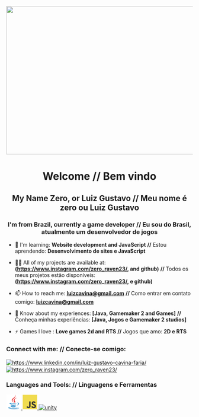 
<img src="https://media.giphy.com/media/zbTfib1Kh0fn74jp5H/giphy.gif" width="800" height="400" />


<h1 align="center">Welcome // Bem vindo </h1>
<h2 align="center">My Name Zero, or Luiz Gustavo // Meu nome é zero ou Luiz Gustavo </h2>
<h3 align="center">I'm from Brazil, currently a game developer // Eu sou do Brasil, atualmente um desenvolvedor de jogos </h3>


- 🌱 I'm learning: **Website development and JavaScript** **//** Estou aprendendo: **Desenvolvimento de sites e JavaScript**

- 👨‍💻 All of my projects are available at: **(https://www.instagram.com/zero_raven23/, and github)** **//** Todos os meus projetos estão disponíveis:**(https://www.instagram.com/zero_raven23/, e github)**

- 📫 How to reach me: **luizcavina@gmail.com** **//** Como entrar em contato comigo: **luizcavina@gmail.com**

- 📄 Know about my experiences: **[Java, Gamemaker 2 and Games]** **//** Conheça minhas experiências:  **[Java, Jogos e Gamemaker 2 studios]**

- ⚡ Games I love : **Love games 2d and RTS** **//** Jogos que amo: **2D e RTS**

<h3 align="left">Connect with me: // Conecte-se comigo: </h3>
<p align="left">
<a href="https://linkedin.com/in/https://www.linkedin.com/in/luiz-gustavo-cavina-faria/" target="blank"><img align="center" src="https://i.ibb.co/rFszPGn/linkdin.png" alt="https://www.linkedin.com/in/luiz-gustavo-cavina-faria/" height="60" width="60" /></a>
<a href="https://instagram.com/https://www.instagram.com/zero_raven23/" target="blank"><img align="center" src="https://i.ibb.co/CPH6k42/insta.png" alt="https://www.instagram.com/zero_raven23/" height="40" width="40" /></a>
</p>

<h3 align="left">Languages and Tools: // Linguagens e Ferramentas </h3>
<p align="left"> <a href="https://www.java.com" target="_blank"> <img src="https://raw.githubusercontent.com/devicons/devicon/master/icons/java/java-original.svg" alt="java" width="40" height="40"/> </a> <a href="https://developer.mozilla.org/en-US/docs/Web/JavaScript" target="_blank"> <img src="https://raw.githubusercontent.com/devicons/devicon/master/icons/javascript/javascript-original.svg" alt="javascript" width="40" height="40"/> </a> <a href="https://unity.com/" target="_blank"> <img src="https://www.vectorlogo.zone/logos/unity3d/unity3d-icon.svg" alt="unity" width="40" height="40"/> </a> </p>
